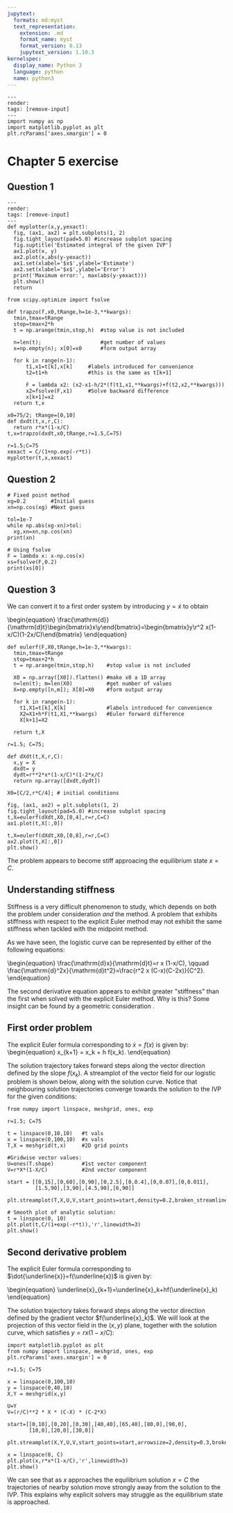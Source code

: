 ```yaml
---
jupytext:
  formats: md:myst
  text_representation:
    extension: .md
    format_name: myst
    format_version: 0.13
    jupytext_version: 1.10.3
kernelspec:
  display_name: Python 3
  language: python
  name: python3
---
```


```{code-cell}
---
render:
tags: [remove-input]
---
import numpy as np
import matplotlib.pyplot as plt
plt.rcParams['axes.xmargin'] = 0
```

# Chapter 5 exercise

## Question 1

```{code-cell}
---
render:
tags: [remove-input]
---
def myplotter(x,y,yexact):
  fig, (ax1, ax2) = plt.subplots(1, 2)
  fig.tight_layout(pad=5.0) #increase subplot spacing
  fig.suptitle('Estimated integral of the given IVP')
  ax1.plot(x, y)
  ax2.plot(x,abs(y-yexact))
  ax1.set(xlabel='$x$',ylabel='Estimate')
  ax2.set(xlabel='$x$',ylabel='Error')
  print('Maximum error:', max(abs(y-yexact)))
  plt.show()
  return
```

```{code-cell}
from scipy.optimize import fsolve

def trapzo(f,x0,tRange,h=1e-3,**kwargs):
  tmin,tmax=tRange
  stop=tmax+2*h    
  t = np.arange(tmin,stop,h)  #stop value is not included
  
  n=len(t);                   #get number of values
  x=np.empty(n); x[0]=x0      #form output array

  for k in range(n-1):
      t1,x1=t[k],x[k]     #labels introduced for convenience
      t2=t1+h             #this is the same as t[k+1]

      F = lambda x2: (x2-x1-h/2*(f(t1,x1,**kwargs)+f(t2,x2,**kwargs))) 
      x2=fsolve(F,x1)     #Solve backward difference
      x[k+1]=x2       
  return t,x

x0=75/2; tRange=[0,10]
def dxdt(t,x,r,C):
  return r*x*(1-x/C)
t,x=trapzo(dxdt,x0,tRange,r=1.5,C=75)

r=1.5;C=75
xexact = C/(1+np.exp(-r*t))
myplotter(t,x,xexact)
```

## Question 2

```{code-cell}
# Fixed point method
xg=0.2        #Initial guess 
xn=np.cos(xg) #Next guess

tol=1e-7
while np.abs(xg-xn)>tol:
  xg,xn=xn,np.cos(xn)
print(xn)

# Using fsolve
F = lambda x: x-np.cos(x)
xs=fsolve(F,0.2)
print(xs[0])
```


## Question 3

We can convert it to a first order system by introducing $y=\dot{x}$ to obtain

\begin{equation}
\frac{\mathrm{d}}{\mathrm{d}t}\begin{bmatrix}x\\y\end{bmatrix}=\begin{bmatrix}y\\r^2 x(1-x/C)(1-2x/C)\end{bmatrix}
\end{equation}

```{code-cell}
def eulerf(F,X0,tRange,h=1e-3,**kwargs):
  tmin,tmax=tRange
  stop=tmax+2*h    
  t = np.arange(tmin,stop,h)    #stop value is not included

  X0 = np.array([X0]).flatten() #make x0 a 1D array
  n=len(t); m=len(X0)           #get number of values
  X=np.empty([n,m]); X[0]=X0    #form output array

  for k in range(n-1):
    t1,X1=t[k],X[k]             #labels introduced for convenience
    X2=X1+h*F(t1,X1,**kwargs)   #Euler forward difference 
    X[k+1]=X2
  
  return t,X

r=1.5; C=75;

def dXdt(t,X,r,C):
  x,y = X
  dxdt= y 
  dydt=r**2*x*(1-x/C)*(1-2*x/C)
  return np.array([dxdt,dydt])

X0=[C/2,r*C/4]; # initial conditions

fig, (ax1, ax2) = plt.subplots(1, 2)
fig.tight_layout(pad=5.0) #increase subplot spacing 
t,X=eulerf(dXdt,X0,[0,4],r=r,C=C)
ax1.plot(t,X[:,0])

t,X=eulerf(dXdt,X0,[0,8],r=r,C=C)
ax2.plot(t,X[:,0])
plt.show()

```

The problem appears to become stiff approacing the equilibrium state $x=C$.

## Understanding stiffness 

Stiffness is a very difficult phenomenon to study, which depends on both the problem under consideration _and_ the method. A problem that exhibits stiffness with respect to the explicit Euler method may not exhibit the same stiffness when tackled with the midpoint method.

As we have seen, the logistic curve can be represented by either of the following equations:

\begin{equation}
\frac{\mathrm{d}x}{\mathrm{d}t}=r x (1-x/C), \qquad
\frac{\mathrm{d}^2x}{\mathrm{d}t^2}=\frac{r^2 x (C-x)(C-2x)}{C^2}.
\end{equation}

The second derivative equation appears to exhibit greater "stiffness" than the first when solved with the explicit Euler method. Why is this? Some insight can be found by a geometric consideration .

## First order problem

The explicit Euler formula corresponding to $\dot{x}=f(x)$ is given by:
\begin{equation}
x_{k+1} = x_k + h f(x_k).
\end{equation}

The solution trajectory takes forward steps along the vector direction defined by the slope $f(x_k)$. A streamplot of the vector field for our logistic problem is shown below, along with the solution curve. Notice that neighbouring solution trajectories converge towards the solution to the IVP for the given conditions: 


```{code-cell}
from numpy import linspace, meshgrid, ones, exp

r=1.5; C=75

t = linspace(0,10,10)   #t vals
x = linspace(0,100,10)  #x vals
T,X = meshgrid(t,x)     #2D grid points

#Gridwise vector values:
U=ones(T.shape)         #1st vector component
V=r*X*(1-X/C)           #2nd vector component

start = [[0,15],[0,60],[0,90],[0,2.5],[0,0.4],[0,0.07],[0,0.011],
         [1.5,90],[3,90],[4.5,90],[6,90]]

plt.streamplot(T,X,U,V,start_points=start,density=0.2,broken_streamlines=False)

# Smooth plot of analytic solution:
t = linspace(0, 10)
plt.plot(t,C/(1+exp(-r*t)),'r',linewidth=3)
plt.show()
```
## Second derivative problem

The explicit Euler formula corresponding to $\dot{\underline{x}}=f(\underline{x})$ is given by:

\begin{equation}
\underline{x}_{k+1}=\underline{x}_k+hf(\underline{x}_k)
\end{equation}

The solution trajectory takes forward steps along the vector direction defined by the gradient vector $f(\underline{x}_k)$. We will look at the projection of this vector field in the $(x,y)$ plane, together with the solution curve, which satisfies $y=rx(1-x/C)$:

```{code-cell}
import matplotlib.pyplot as plt
from numpy import linspace, meshgrid, ones, exp
plt.rcParams['axes.xmargin'] = 0

r=1.5; C=75

x = linspace(0,100,10)
y = linspace(0,40,10)
X,Y = meshgrid(x,y)

U=Y
V=(r/C)**2 * X * (C-X) * (C-2*X)

start=[[0,10],[0,20],[0,30],[40,40],[65,40],[80,0],[90,0],
       [10,0],[20,0],[30,0]]

plt.streamplot(X,Y,U,V,start_points=start,arrowsize=2,density=0.3,broken_streamlines=False)

x = linspace(0, C)
plt.plot(x,r*x*(1-x/C),'r',linewidth=3)
plt.show()
```

We can see that as $x$ approaches the equilibrium solution $x=C$ the trajectories of nearby solution move strongly away from the solution to the IVP. This explains why explicit solvers may struggle as the equilibrium state is approached.
